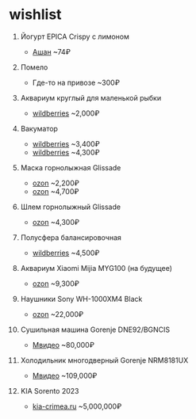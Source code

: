 # wishlist

1. Йогурт EPICA Crispy с лимоном
   - [Ашан](https://www.auchan.ru/product/yogurt-epica-crispy-s-limonom-semenami-tykvy-pechenem-belym-shokoladom-8-6-140-g/) ~74₽

1. Помело
    - Где-то на привозе ~300₽

1. Аквариум круглый для маленькой рыбки
   - [wildberries](https://www.wildberries.ru/catalog/123005571/detail.aspx?targetUrl=MS&size=216305114) ~2,000₽

1. Вакуматор
   - [wildberries](https://www.wildberries.ru/catalog/100258998/detail.aspx?targetUrl=LC&size=158040570) ~3,400₽
   - [wildberries](https://www.wildberries.ru/catalog/156243794/detail.aspx?targetUrl=LC&size=260695303) ~4,300₽
   

1. Маска горнолыжная Glissade
   - [ozon](https://ozon.ru/t/wq6p2MN) ~2,200₽
   - [ozon](https://ozon.ru/t/080enRb) ~4,700₽
   
1. Шлем горнолыжный Glissade
   - [ozon](https://ozon.ru/t/7np13R3) ~4,300₽
   
1. Полусфера балансировочная
   - [wildberries](https://www.wildberries.ru/catalog/42461556/detail.aspx?targetUrl=GP&size=84932675) ~4,500₽

1. Аквариум Xiaomi Mijia MYG100 (на будущее)
   - [ozon](https://ozon.ru/t/7np13R3) ~9,300₽

1. Наушники Sony WH-1000XM4 Black
   - [ozon](https://ozon.ru/t/6V83R9k) ~22,000₽

1. Сушильная машина Gorenje DNE92/BGNCIS
   - [Мвидео](https://www.mvideo.ru/products/400077979) ~80,000₽
    
1. Холодильник многодверный Gorenje NRM8181UX
   - [Мвидео](https://www.mvideo.ru/products/20062762) ~109,000₽

1. KIA Sorento 2023
   - [kia-crimea.ru](https://kia-crimea.ru/models/sorento/desc/?utm_source=yandex&utm_medium=cpc&utm_campaign=28932473&utm_content=4543848372_none&utm_term=---autotargeting&callibri=yd_c%3A28932473_gb%3A2827883481_ad%3A4543848372_ph%3A47533549511_st%3Asearch_s%3Anone_dt%3Adesktop&yclid=6565390444752535551) ~5,000,000₽
